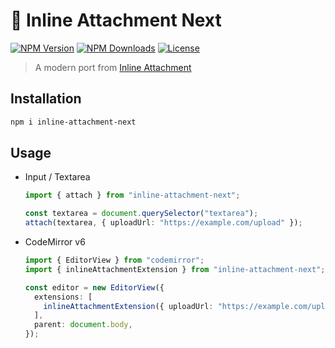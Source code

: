 # 📎 Inline Attachment Next

[![NPM Version](https://img.shields.io/npm/v/inline-attachment-next.svg?style=for-the-badge)](https://www.npmjs.com/package/inline-attachment-next)
[![NPM Downloads](https://img.shields.io/npm/dt/inline-attachment-next.svg?style=for-the-badge)](https://www.npmjs.com/package/inline-attachment-next)
[![License](https://img.shields.io/github/license/EastSun5566/inline-attachment.svg?style=for-the-badge)](https://github.com/EastSun5566/inline-attachment/blob/main/LICENSE)

> A modern port from [Inline Attachment](https://github.com/Rovak/InlineAttachment)

## Installation

```sh
npm i inline-attachment-next
```

## Usage

- Input / Textarea

  ```ts
  import { attach } from "inline-attachment-next";

  const textarea = document.querySelector("textarea");
  attach(textarea, { uploadUrl: "https://example.com/upload" });
  ```

- CodeMirror v6

  ```ts
  import { EditorView } from "codemirror";
  import { inlineAttachmentExtension } from "inline-attachment-next";

  const editor = new EditorView({
    extensions: [
      inlineAttachmentExtension({ uploadUrl: "https://example.com/upload" }),
    ],
    parent: document.body,
  });
  ```
